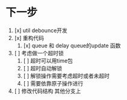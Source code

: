 # 下一步
1. [x] util debounce开发
2. [x] 重构代码 
   1. [x] queue 和 delay queue的update 函数
3. [ ] 考虑做一个超时锁
   1. [ ] 超时可以用time包
   2. [ ] 超时自动解锁
   3. [ ] 解锁操作需要考虑超时或者未超时
   4. [ ] 需要依靠原子操作进行
4. [ ] 修改代码结构 其他分支上
   